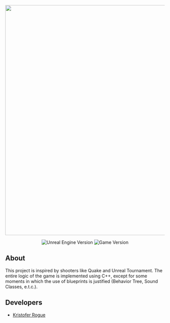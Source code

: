 <p align="center">
      <img src="https://i.ibb.co/Yt5JpTG/2022-11-25-211649.png" width="726">
</p>

<p align="center">
   <img src="https://img.shields.io/badge/Engine-UE5.1-lightgrey" alt="Unreal Engine Version">
   <img src="https://img.shields.io/badge/Version-0.1Alpha-orange" alt="Game Version">
</p>

## About

This project is inspired by shooters like Quake and Unreal Tournament. The entire logic of the game is implemented using C++, except for some moments in which the use of blueprints is justified (Behavior Tree, Sound Classes, e.t.c.).

## Developers

- [Kristofer Rogue](https://github.com/kristof-game)
